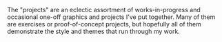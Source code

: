 The "projects" are an eclectic assortment of works-in-progress and occasional one-off graphics and projects I've put together. Many of them are exercises or proof-of-concept projects, but hopefully all of them demonstrate the style and themes that run through my work.
